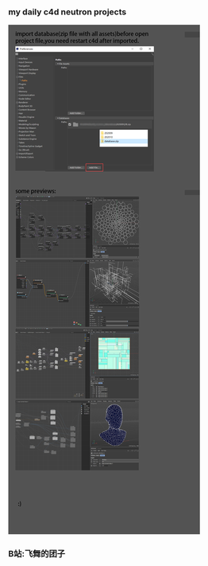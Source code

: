 ### my daily c4d neutron projects
![README.md](https://github.com/flyingdango/c4d_neutron_laboratory/blob/master/file/info.png "by flyingdango")
### B站:飞舞的团子
